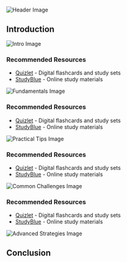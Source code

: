 # 


![Header Image](https://fal.media/files/kangaroo/jhVfG4SLlG53NR32pmIcz.png)

## Introduction


![Intro Image](https://fal.media/files/monkey/FUoFWUDcavQRxIlKTLWIq.png)



### Recommended Resources
- [Quizlet](https://quizlet.com/) - Digital flashcards and study sets
- [StudyBlue](https://www.studyblue.com/) - Online study materials


![Fundamentals Image](https://fal.media/files/tiger/uVVUugO4ZSzuYJnCacNr4.png)



### Recommended Resources
- [Quizlet](https://quizlet.com/) - Digital flashcards and study sets
- [StudyBlue](https://www.studyblue.com/) - Online study materials


![Practical Tips Image](https://fal.media/files/tiger/-dCNgvJWGATGwSwNxnou_.png)



### Recommended Resources
- [Quizlet](https://quizlet.com/) - Digital flashcards and study sets
- [StudyBlue](https://www.studyblue.com/) - Online study materials


![Common Challenges Image](https://fal.media/files/koala/XF0d_DOr0TjiNIckJ0oPW.png)



### Recommended Resources
- [Quizlet](https://quizlet.com/) - Digital flashcards and study sets
- [StudyBlue](https://www.studyblue.com/) - Online study materials


![Advanced Strategies Image](https://fal.media/files/elephant/lZNhmFYGe7nu2NNFrbyK8.png)

## Conclusion

